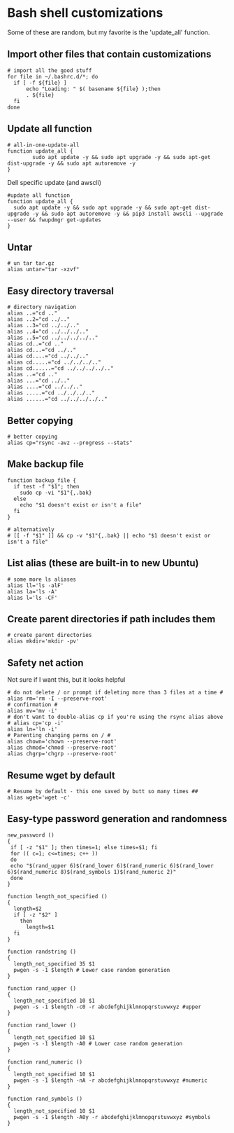# Bash shell customizations
Some of these are random, but my favorite is the 'update_all' function.

## Import other files that contain customizations
```
# import all the good stuff
for file in ~/.bashrc.d/*; do
  if [ -f ${file} ]
      echo "Loading: " $( basename ${file} );then
      . ${file}
  fi
done
```

## Update all function
```
# all-in-one-update-all
function update_all {
        sudo apt update -y && sudo apt upgrade -y && sudo apt-get dist-upgrade -y && sudo apt autoremove -y
}
```
Dell specific update (and awscli)
```
#update all function
function update_all {
  sudo apt update -y && sudo apt upgrade -y && sudo apt-get dist-upgrade -y && sudo apt autoremove -y && pip3 install awscli --upgrade --user && fwupdmgr get-updates
}
```

## Untar
```
# un tar tar.gz
alias untar="tar -xzvf"
```

## Easy directory traversal
```
# directory navigation
alias ..="cd .."
alias ..2="cd ../.."
alias ..3="cd ../../.."
alias ..4="cd ../../../.."
alias ..5="cd ../../../../.."
alias cd..="cd .."
alias cd...="cd ../.."
alias cd....="cd ../../.."
alias cd.....="cd ../../../.."
alias cd......="cd ../../../../.."
alias ..="cd .."
alias ...="cd ../.."
alias ....="cd ../../.."
alias .....="cd ../../../.."
alias ......="cd ../../../../.."
```

## Better copying
```
# better copying
alias cp="rsync -avz --progress --stats"
```

## Make backup file
```
function backup_file {
  if test -f "$1"; then
    sudo cp -vi "$1"{,.bak}
  else
    echo "$1 doesn't exist or isn't a file"
  fi
}

# alternatively
# [[ -f "$1" ]] && cp -v "$1"{,.bak} || echo "$1 doesn't exist or isn't a file"
```


## List alias (these are built-in to new Ubuntu)
```
# some more ls aliases
alias ll='ls -alF'
alias la='ls -A'
alias l='ls -CF'
```

## Create parent directories if path includes them
```
# create parent directories
alias mkdir='mkdir -pv'
```

## Safety net action
Not sure if I want this, but it looks helpful
```
# do not delete / or prompt if deleting more than 3 files at a time #
alias rm='rm -I --preserve-root'
# confirmation #
alias mv='mv -i'
# don't want to double-alias cp if you're using the rsync alias above
# alias cp='cp -i'
alias ln='ln -i'
# Parenting changing perms on / #
alias chown='chown --preserve-root'
alias chmod='chmod --preserve-root'
alias chgrp='chgrp --preserve-root'
```

## Resume wget by default
```
# Resume by default - this one saved by butt so many times ##
alias wget='wget -c'
```

## Easy-type password generation and randomness
```
new_password ()
{
 if [ -z "$1" ]; then times=1; else times=$1; fi
 for (( c=1; c<=times; c++ ))
 do
 echo "$(rand_upper 6)$(rand_lower 6)$(rand_numeric 6)$(rand_lower 6)$(rand_numeric 8)$(rand_symbols 1)$(rand_numeric 2)"
 done
}

function length_not_specified ()
{
  length=$2
  if [ -z "$2" ]
    then
      length=$1
  fi
}

function randstring ()
{
  length_not_specified 35 $1
  pwgen -s -1 $length # Lower case random generation
}

function rand_upper ()
{
  length_not_specified 10 $1 
  pwgen -s -1 $length -c0 -r abcdefghijklmnopqrstuvwxyz #upper
}

function rand_lower ()
{
  length_not_specified 10 $1
  pwgen -s -1 $length -A0 # Lower case random generation
}

function rand_numeric ()
{
  length_not_specified 10 $1
  pwgen -s -1 $length -nA -r abcdefghijklmnopqrstuvwxyz #numeric
}

function rand_symbols ()
{
  length_not_specified 10 $1
  pwgen -s -1 $length -A0y -r abcdefghijklmnopqrstuvwxyz #symbols
}
```
